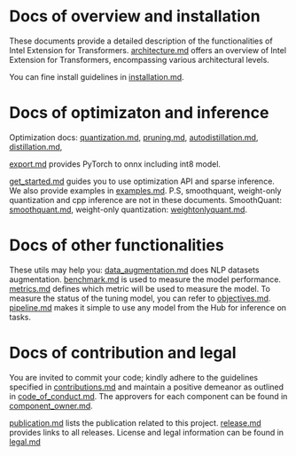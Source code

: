 # Docs of overview and installation
These documents provide a detailed description of the functionalities of Intel Extension for Transformers.
[architecture.md](architecture.md) offers an overview of Intel Extension for Transformers, encompassing various architectural levels.

You can fine install guidelines in [installation.md](installation.md).

# Docs of optimizaton and inference

Optimization docs: [quantization.md](quantization.md), [pruning.md](pruning.md), [autodistillation.md](autodistillation.md), [distillation.md](distillation.md), 

[export.md](export.md) provides PyTorch to onnx including int8 model.

[get_started.md](get_started.md) guides you to use optimization API and sparse inference. We also provide examples in [examples.md](examples.md). P.S, smoothquant, weight-only quantization and cpp inference are not in these documents. SmoothQuant: [smoothquant.md](smoothquant.md), weight-only quantization: [weightonlyquant.md](weightonlyquant.md).


# Docs of other functionalities

These utils may help you:
[data_augmentation.md](data_augmentation.md) does NLP datasets augmentation.
[benchmark.md](benchmark.md) is used to measure the model performance. 
[metrics.md](metrics.md) defines which metric will be used to measure the model.
To measure the status of the tuning model, you can refer to [objectives.md](objectives.md).
[pipeline.md](pipeline.md) makes it simple to use any model from the Hub for inference on tasks.

# Docs of contribution and legal

You are invited to commit your code; kindly adhere to the guidelines specified in [contributions.md](contributions.md) and maintain a positive demeanor as outlined in [code_of_conduct.md](code_of_conduct.md). The approvers for each component can be found in [component_owner.md](component_owner.md).


[publication.md](publication.md) lists the publication related to this project. [release.md](release.md) provides links to all releases. License and legal information can be found in [legal.md](legal.md)
